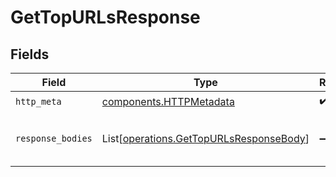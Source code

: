 # GetTopURLsResponse


## Fields

| Field                                                                                        | Type                                                                                         | Required                                                                                     | Description                                                                                  |
| -------------------------------------------------------------------------------------------- | -------------------------------------------------------------------------------------------- | -------------------------------------------------------------------------------------------- | -------------------------------------------------------------------------------------------- |
| `http_meta`                                                                                  | [components.HTTPMetadata](../../models/components/httpmetadata.md)                           | :heavy_check_mark:                                                                           | N/A                                                                                          |
| `response_bodies`                                                                            | List[[operations.GetTopURLsResponseBody](../../models/operations/gettopurlsresponsebody.md)] | :heavy_minus_sign:                                                                           | The top URLs by number of clicks                                                             |